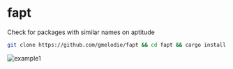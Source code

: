 # fapt
Check for packages with similar names on aptitude

```bash
git clone https://github.com/gmelodie/fapt && cd fapt && cargo install --path .
```

![example1](https://github.com/gmelodie/fapt/assets/8129788/4f048532-8c50-4a47-a4a8-38e7128bef59)
